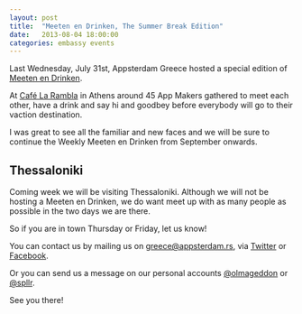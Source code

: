 ```yaml
---
layout: post
title:  "Meeten en Drinken, The Summer Break Edition"
date:   2013-08-04 18:00:00
categories: embassy events
---
```


Last Wednesday, July 31st, Appsterdam Greece hosted a special edition of [Meeten en Drinken](https://www.facebook.com/events/484916398268402 'Facebook event page').

At [Café La Rambla](https://www.facebook.com/pages/La-Rambla/160202257374396 'Cafe La Rambla in Athens') in Athens around 45 App Makers gathered to meet each other, have a drink and say hi and goodbey before everybody will go to their vaction destination.

I was great to see all the familiar and new faces and we will be sure to continue the Weekly Meeten en Drinken from September onwards.

## Thessaloniki

Coming week we will be visiting Thessaloniki. Although we will not be hosting a Meeten en Drinken, we do want meet up with as many people as possible in the two days we are there.

So if you are in town Thursday or Friday, let us know!

You can contact us by mailing us on [greece@appsterdam.rs](mailto:greece@appsterdam.rs 'Email Appsterdam Greece'), via [Twitter](https://twitter.com/AppsterdamGR 'Appsterdam Greece on Twitter') or [Facebook](https://www.facebook.com/AppsterdamsGreekEmbassy 'Appsterdam Greek Embassy Page').

Or you can send us a message on our personal accounts [@olmageddon](https://twitter.com/olmageddon 'Olga') or [@spllr](https://twitter.com/spllr 'Klaas').

See you there!

